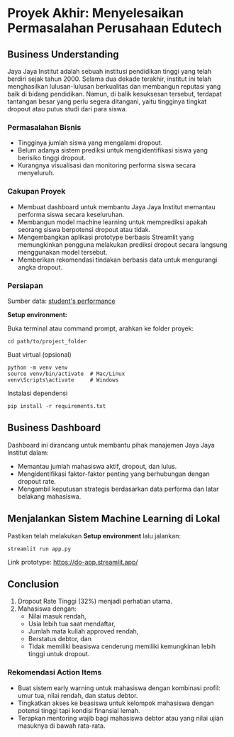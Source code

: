 # Proyek Akhir: Menyelesaikan Permasalahan Perusahaan Edutech

## Business Understanding
Jaya Jaya Institut adalah sebuah institusi pendidikan tinggi yang telah berdiri sejak tahun 2000. Selama dua dekade terakhir, institut ini telah menghasilkan lulusan-lulusan berkualitas dan membangun reputasi yang baik di bidang pendidikan. Namun, di balik kesuksesan tersebut, terdapat tantangan besar yang perlu segera ditangani, yaitu tingginya tingkat dropout atau putus studi dari para siswa.

### Permasalahan Bisnis
- Tingginya jumlah siswa yang mengalami dropout.
- Belum adanya sistem prediksi untuk mengidentifikasi siswa yang berisiko tinggi dropout.
- Kurangnya visualisasi dan monitoring performa siswa secara menyeluruh.
  
### Cakupan Proyek
- Membuat dashboard untuk membantu Jaya Jaya Institut memantau performa siswa secara keseluruhan.
- Membangun model machine learning untuk memprediksi apakah seorang siswa berpotensi dropout atau tidak.
- Mengembangkan aplikasi prototype berbasis Streamlit yang memungkinkan pengguna melakukan prediksi dropout secara langsung menggunakan model tersebut.
- Memberikan rekomendasi tindakan berbasis data untuk mengurangi angka dropout.
  
### Persiapan

Sumber data: [student's performance](https://github.com/dicodingacademy/dicoding_dataset/blob/main/students_performance/README.md)

**Setup environment:**

Buka terminal atau command prompt, arahkan ke folder proyek:
```
cd path/to/project_folder
```
Buat virtual (opsional) 
```
python -m venv venv
source venv/bin/activate  # Mac/Linux
venv\Scripts\activate     # Windows
```
Instalasi dependensi
```
pip install -r requirements.txt
```

## Business Dashboard
Dashboard ini dirancang untuk membantu pihak manajemen Jaya Jaya Institut dalam:
- Memantau jumlah mahasiswa aktif, dropout, dan lulus.
- Mengidentifikasi faktor-faktor penting yang berhubungan dengan dropout rate.
- Mengambil keputusan strategis berdasarkan data performa dan latar belakang mahasiswa.

## Menjalankan Sistem Machine Learning di Lokal
Pastikan telah melakukan **Setup environment** lalu jalankan:
```
streamlit run app.py
```
Link prototype: https://do-app.streamlit.app/

## Conclusion
1. Dropout Rate Tinggi (32%) menjadi perhatian utama.
2. Mahasiswa dengan:
   - Nilai masuk rendah,
   - Usia lebih tua saat mendaftar,
   - Jumlah mata kuliah approved rendah,
   - Berstatus debtor, dan
   - Tidak memiliki beasiswa
   cenderung memiliki kemungkinan lebih tinggi untuk dropout.

### Rekomendasi Action Items
- Buat sistem early warning untuk mahasiswa dengan kombinasi profil: umur tua, nilai rendah, dan status debtor.
- Tingkatkan akses ke beasiswa untuk kelompok mahasiswa dengan potensi tinggi tapi kondisi finansial lemah.
- Terapkan mentoring wajib bagi mahasiswa debtor atau yang nilai ujian masuknya di bawah rata-rata.
